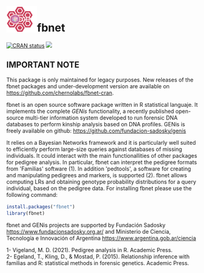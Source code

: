 <img src="genis.png" align="left" width="80">



# fbnet

<!-- badges: start -->

[![CRAN status](https://www.r-pkg.org/badges/version/fbnet)](https://CRAN.R-project.org/package=fbnet)
[![](https://cranlogs.r-pkg.org/badges/grand-total/fbnet?color=blue)](https://cran.r-project.org/package=fbnet)

<!-- badges: end -->

## IMPORTANT NOTE
This package is only maintained for legacy purposes. New releases of the fbnet packages and under-development version are available on https://github.com/chernolabs/fbnet-cran.


fbnet is an open source software package written in R statistical languaje. It implements the complete *GENis* functionality, a recently published open-source multi-tier information system developed to run forensic DNA databases to perform kinship analysis based on DNA profiles. GENis is freely available on github: https://github.com/fundacion-sadosky/genis


It relies on a Bayesian Networks framework and it is particularly well suited
to efficiently perform large-size queries against databases of missing individuals.
It could interact with the main functionallities of other packages for pedigree analysis. 
In particular, fbnet can interpret the pedigree formats from 'Familias' software (1). In addition 'pedtools', a software for creating and manipulating pedigrees and markers, is supported (2). fbnet allows computing LRs
and obtaining genotype probability distributions for a query individual, based on 
the pedigree data. For installing fbnet please use the following command:

``` r
install.packages("fbnet")
library(fbnet)
```

fbnet and GENis projects are supported by Fundación Sadosky https://www.fundacionsadosky.org.ar/ and Ministerio de Ciencia, Tecnología e Innovación of Argentina https://www.argentina.gob.ar/ciencia


1- Vigeland, M. D. (2021). Pedigree analysis in R. Academic Press. <br /> 
2- Egeland, T., Kling, D., & Mostad, P. (2015). Relationship inference with familias and R: statistical methods in forensic genetics. Academic Press.
